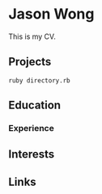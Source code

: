# Jason Wong #

This is my CV.

## Projects ##

```shell
ruby directory.rb
```

## Education ##
### Experience ###
## Interests ##
## Links ##
